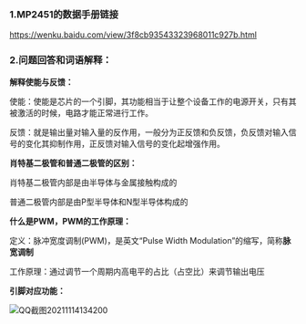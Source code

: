 ### 1.MP2451的数据手册链接

https://wenku.baidu.com/view/3f8cb93543323968011c927b.html

### 2.问题回答和词语解释：

**解释使能与反馈：**

使能：使能是芯片的一个引脚，其功能相当于让整个设备工作的电源开关，只有其被激活的时候，电路才能正常进行工作。

反馈：就是输出量对输入量的反作用，一般分为正反馈和负反馈，负反馈对输入信号的变化其抑制作用，正反馈对输入信号的变化起增强作用。

**肖特基二极管和普通二极管的区别：**

肖特基二极管内部是由半导体与金属接触构成的

普通二极管内部是由P型半导体和N型半导体构成的

**什么是PWM，PWM的工作原理：**

定义：脉冲宽度调制(PWM)，是英文“Pulse Width Modulation”的缩写，简称**脉宽调制**

工作原理：通过调节一个周期内高电平的占比（占空比）来调节输出电压

**引脚对应功能：**

![QQ截图20211114134200](C:\Users\Sakuya\Desktop\作业\狼牙团队成长培养\验收文件夹\QQ截图20211114134200.png)